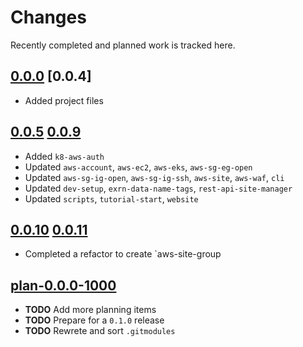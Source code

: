 # Changes
Recently completed and planned work is tracked here.

## [0.0.0](.) [0.0.4]
- Added project files

## [0.0.5](.) [0.0.9](.)
- Added `k8-aws-auth`
- Updated `aws-account`, `aws-ec2`, `aws-eks`, `aws-sg-eg-open`
- Updated `aws-sg-ig-open`, `aws-sg-ig-ssh`, `aws-site`, `aws-waf`, `cli`
- Updated `dev-setup`, `exrn-data-name-tags`, `rest-api-site-manager`
- Updated `scripts`, `tutorial-start`, `website`

## [0.0.10](.) [0.0.11](.)
- Completed a refactor to create `aws-site-group

## [plan-0.0.0-1000](.)
- **TODO** Add more planning items
- **TODO** Prepare for a `0.1.0` release
- **TODO** Rewrete and sort `.gitmodules`
